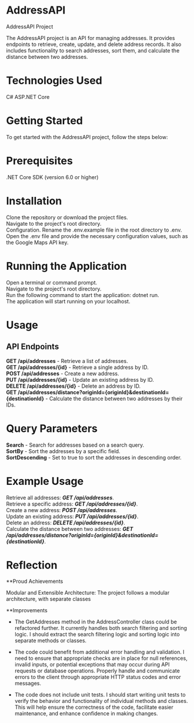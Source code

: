 # AddressAPI
AddressAPI Project

The AddressAPI project is an API for managing addresses. It provides endpoints to retrieve, create, update, and delete address records. It also includes functionality to search addresses, sort them, and calculate the distance between two addresses.

# Technologies Used
C#
ASP.NET Core

# Getting Started
To get started with the AddressAPI project, follow the steps below:

# Prerequisites
.NET Core SDK (version 6.0 or higher)

# Installation
Clone the repository or download the project files.  
Navigate to the project's root directory.  
Configuration. 
Rename the .env.example file in the root directory to .env.  
Open the .env file and provide the necessary configuration values, such as the Google Maps API key.  

# Running the Application
Open a terminal or command prompt.  
Navigate to the project's root directory.  
Run the following command to start the application: dotnet run.  
The application will start running on your localhost.  

# Usage
## API Endpoints
**GET /api/addresses** - Retrieve a list of addresses.  
**GET /api/addresses/{id}** - Retrieve a single address by ID.  
**POST /api/addresses** - Create a new address.  
**PUT /api/addresses/{id}** - Update an existing address by ID.  
**DELETE /api/addresses/{id}** - Delete an address by ID.  
**GET /api/addresses/distance?originId={originId}&destinationId={destinationId}** - Calculate the distance between two addresses by their IDs.  

# Query Parameters
**Search** - Search for addresses based on a search query.  
**SortBy** - Sort the addresses by a specific field.  
**SortDescending** - Set to true to sort the addresses in descending order.  

# Example Usage
Retrieve all addresses: ***GET /api/addresses***.  
Retrieve a specific address: ***GET /api/addresses/{id}***.  
Create a new address: ***POST /api/addresses***.  
Update an existing address: ***PUT /api/addresses/{id}***.  
Delete an address: ***DELETE /api/addresses/{id}***.  
Calculate the distance between two addresses: ***GET /api/addresses/distance?originId={originId}&destinationId={destinationId}***. 

# Reflection

**Proud Achievements

Modular and Extensible Architecture: The project follows a modular architecture, with separate classes

**Improvements

- The GetAddresses method in the AddressController class could be refactored further. It currently handles both search filtering and sorting logic. I should extract the search filtering logic and sorting logic into separate methods or classes.  

- The code could benefit from additional error handling and validation. I need to ensure that appropriate checks are in place for null references, invalid inputs, or potential exceptions that may occur during API requests or database operations. Properly handle and communicate errors to the client through appropriate HTTP status codes and error messages.  

- The code does not include unit tests. I should start writing unit tests to verify the behavior and functionality of individual methods and classes. This will help ensure the correctness of the code, facilitate easier maintenance, and enhance confidence in making changes.  
